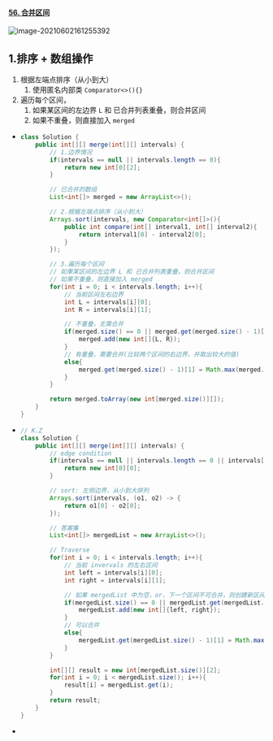 #### [56. 合并区间](https://leetcode-cn.com/problems/merge-intervals/)

![image-20210602161255392](https://raw.githubusercontent.com/TWDH/Leetcode-From-Zero/pictures/img/image-20210602161255392.png)

## 1.排序 + 数组操作

1. 根据左端点排序（从小到大）
   1. 使用匿名内部类 `Comparator<>(){}`
2. 遍历每个区间，
   1. 如果某区间的左边界 `L` 和 已合并列表重叠，则合并区间
   2. 如果不重叠，则直接加入 `merged`

- ```java
  class Solution {
      public int[][] merge(int[][] intervals) {
          // 1.边界情况
          if(intervals == null || intervals.length == 0){
              return new int[0][2];
          }
  
          // 已合并的数组
          List<int[]> merged = new ArrayList<>();
  
          // 2.根据左端点排序（从小到大）
          Arrays.sort(intervals, new Comparator<int[]>(){
              public int compare(int[] interval1, int[] interval2){
                  return interval1[0] - interval2[0];
              }
          });
  
          // 3.遍历每个区间
          // 如果某区间的左边界 L 和 已合并列表重叠，则合并区间
          // 如果不重叠，则直接加入 merged
          for(int i = 0; i < intervals.length; i++){
              // 当前区间左右边界
              int L = intervals[i][0];
              int R = intervals[i][1];
  
              // 不重叠，无需合并
              if(merged.size() == 0 || merged.get(merged.size() - 1)[1] < L){
                  merged.add(new int[]{L, R});
              }
              // 有重叠，需要合并(比较两个区间的右边界，并取出较大的值)
              else{
                  merged.get(merged.size() - 1)[1] = Math.max(merged.get(merged.size() - 1)[1], R);
              }
          }
  
          return merged.toArray(new int[merged.size()][]);
      }
  }
  ```

- ```java
  // K.Z
  class Solution {
      public int[][] merge(int[][] intervals) {
          // edge condition
          if(intervals == null || intervals.length == 0 || intervals[0] == null || intervals[0].length == 0){
              return new int[0][0];
          }
  
          // sort: 左侧边界，从小到大排列
          Arrays.sort(intervals, (o1, o2) -> {
              return o1[0] - o2[0];
          });
  
          // 答案集
          List<int[]> mergedList = new ArrayList<>();
  
          // Traverse
          for(int i = 0; i < intervals.length; i++){
              // 当前 invervals 的左右区间
              int left = intervals[i][0];
              int right = intervals[i][1];
  
              // 如果 mergedList 中为空，or，下一个区间不可合并，则创建新区间
              if(mergedList.size() == 0 || mergedList.get(mergedList.size() - 1)[1] < left){
                  mergedList.add(new int[]{left, right});
              }
              // 可以合并
              else{
                  mergedList.get(mergedList.size() - 1)[1] = Math.max(right, mergedList.get(mergedList.size() - 1)[1]);
              }
          }
  
          int[][] result = new int[mergedList.size()][2];
          for(int i = 0; i < mergedList.size(); i++){
              result[i] = mergedList.get(i);
          }
          return result;
      }
  }
  ```
  
- 